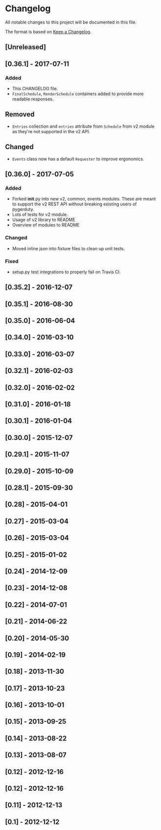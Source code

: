 # Changelog

All notable changes to this project will be documented in this file.

The format is based on [Keep a Changelog](http://keepachangelog.com/en/1.0.0/).

## [Unreleased]


## [0.36.1] - 2017-07-11

### Added
- This CHANGELOG file.
- `FinalSchedule`, `RenderSchedule` containers added to provide more readable responses.

## Removed
- `Entries` collection and `entries` attribute from `Schedule` from v2 module as they're not supported in the v2 API.

## Changed
- `Events` class now has a default `Requester` to improve ergonomics.


## [0.36.0] - 2017-07-05

### Added
- Forked __init__.py into new v2, common, events modules. These are meant to support the v2 REST API without breaking existing users of pygerduty.
- Lots of tests for v2 module.
- Usage of v2 library to README
- Overview of modules to README

### Changed
- Moved inline json into fixture files to clean up unit tests.

### Fixed
- setup.py test integrations to properly fail on Travis CI.

## [0.35.2] - 2016-12-07
## [0.35.1] - 2016-08-30
## [0.35.0] - 2016-06-04
## [0.34.0] - 2016-03-10
## [0.33.0] - 2016-03-07
## [0.32.1] - 2016-02-03
## [0.32.0] - 2016-02-02
## [0.31.0] - 2016-01-18
## [0.30.1] - 2016-01-04
## [0.30.0] - 2015-12-07
## [0.29.1] - 2015-11-07
## [0.29.0] - 2015-10-09
## [0.28.1] - 2015-09-30
## [0.28] - 2015-04-01
## [0.27] - 2015-03-04
## [0.26] - 2015-03-04
## [0.25] - 2015-01-02
## [0.24] - 2014-12-09
## [0.23] - 2014-12-08
## [0.22] - 2014-07-01
## [0.21] - 2014-06-22
## [0.20] - 2014-05-30
## [0.19] - 2014-02-19
## [0.18] - 2013-11-30
## [0.17] - 2013-10-23
## [0.16] - 2013-10-01
## [0.15] - 2013-09-25
## [0.14] - 2013-08-22
## [0.13] - 2013-08-07
## [0.12] - 2012-12-16
## [0.12] - 2012-12-16
## [0.11] - 2012-12-13
## [0.1] - 2012-12-12

